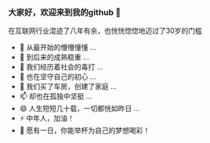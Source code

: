 ### 大家好，欢迎来到我的github 👋

在互联网行业混迹了八年有余，也恍恍惚惚地迈过了30岁的门槛

- 🔭 从最开始的懵懵懂懂 ...
- 🌱 到后来的成熟稳重 ...
- 👯 我们经历着社会的毒打 ...
- 🤔 也在坚守自己的初心 ...
- 💬 我们买了车房，创建了家庭 ...
- 📫 却也在孤独中坚挺 ...
- 😄 人生短短几十载，一切都恍如昨日 ...
- ⚡ 中年人，加油！
- 👋 愿有一日，你能举杯为自己的梦想喝彩！
